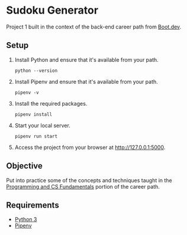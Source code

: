 # Sudoku Generator

Project 1 built in the context of the back-end career path from [Boot.dev](https://boot.dev).

## Setup

1. Install Python and ensure that it's available from your path.

    ```shell
    python --version
    ```

2. Install Pipenv and ensure that it's available from your path.

    ```shell
    pipenv -v
    ```

3. Install the required packages.

    ```shell
    pipenv install
    ```

4. Start your local server.

    ```shell
    pipenv run start
    ```

5. Access the project from your browser at http://127.0.0.1:5000.

## Objective

Put into practice some of the concepts and techniques taught in the [Programming and CS Fundamentals](https://github.com/bootdotdev/curriculum?tab=readme-ov-file#section-1-programming-and-cs-fundamentals) portion of the career path.

## Requirements

- [Python 3](https://wiki.python.org/moin/BeginnersGuide/Download)
- [Pipenv](https://pipenv.pypa.io/en/stable/scripts.html)

